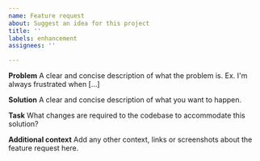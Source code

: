```yaml
---
name: Feature request
about: Suggest an idea for this project
title: ''
labels: enhancement
assignees: ''

---
```


**Problem**
A clear and concise description of what the problem is. Ex. I'm always frustrated when [...]

**Solution**
A clear and concise description of what you want to happen.

**Task**
What changes are required to the codebase to accommodate this solution?

**Additional context**
Add any other context, links or screenshots about the feature request here.
